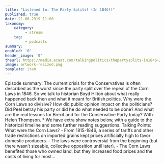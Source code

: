 ```yaml
---
title: "Listened to: The Party Splits! (In 1846!)"
published: true
date: 21-06-2019 11:00
taxonomy:
    category:
         - stream
    tag:
         - podcasts
summary:
enabled: '0'
header_image: '0'
theurl: https://media.acast.com/talkingpolitics/thepartysplits-in1846-/media.mp3
image: artwork-resized.png
template: item
---
```

 
Episode summary: The current crisis for the Conservatives is often described as the worst since the party split over the repeal of the Corn Laws in 1846. So we talk to historian Boyd Hilton about what really happened back then and what it meant for British politics. Why were the Corn Laws so divisive? How did public opinion impact on the politicians? Did Peel betray his party or did he do what needed to be done? And what are the real lessons for Brexit and for the Conservative Party today? With Helen Thompson. * We have extra show notes below, with a guide to the historical timeline and some further reading suggestions. Talking Points: What were the Corn Laws? - From 1815-1846, a series of tariffs and other trade restrictions on imported grains kept prices artificially high to favor domestic producers. - The laws were controversial from the beginning (but there wasn’t sizeable, collective opposition until later). - The Corn Laws benefited those who owned land, but they increased food prices and the costs of living for most…
